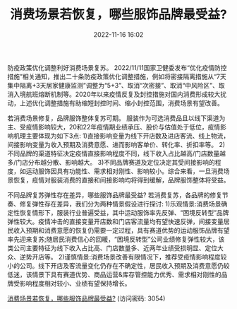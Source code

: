 ﻿---
title: 消费场景若恢复，哪些服饰品牌最受益?
date: 2022-11-16 16:02
tags:
- 纺织服饰行业 
updated: 
---

防疫政策优化调整利好消费场景复苏。
2022/11/11国家卫健委发布“优化疫情防控措施”相关通知，推出二十条防疫政策优化调整措施，例如将密接隔离措施从“7天集中隔离+3天居家健康监测”调整为“5+3”、取消“次密接”、取消“中风险区”、取消入境航班熔断机制等。2020年以来疫情反复及封控措施对国内消费形成较大扰动，上述优化调整措施有助缩短封控时间、缩小封控范围，消费场景有望改善。
<!-- more -->
若消费场景修复，品牌服饰整体复苏可期。
服装作为可选消费品且以线下渠道为主、受疫情影响较大，20和22年疫情期业绩承压、股价与估值处于低位，疫情影响机理主要体现为如下3点:
1)直接影响变量为线下开店数及进店客流、线上物流，间接影响变量为收入预期及消费意愿、进而影响客单价、转化率、折扣率等。
2)不同品牌的渠道特征决定疫情直接影响程度不同，线下收入占比越高/门店数量越多/门店分布越分散、影响越大。
3)不同品牌赛道及定位决定其受间接影响的程度，如运动服饰因具有功能性、需求相对刚性、影响较小。综合来看，一旦消费场景恢复，疫情对服装消费的直接和间接影响均将得到缓解，品牌服饰整体将受益。

不同品牌复苏弹性存在差异，哪些服饰品牌最受益?
若消费复苏，各品牌的修复节奏、修复弹性存在差异，我们分为两种情景假设进行探讨:
1)乐观情景:消费场景确定性恢复情形下，服装行业普遍受益，其中运动服饰率先反弹、“困境反转型”品牌弹性较大。疫情冲击的直接变量开店数和门店客流量均有望快速反弹，间接变量居民收入预期和消费意愿的恢复仍需要一定过程，具有赛道优势的运动服饰品牌有望率先迎来复苏;随居民消费信心的回暖，“困境反转型”公司业绩修复弹性较大，该类公司主要特征为线下收入占比高、门店数量多、近两年业绩受损明显、定位大众、逆势开店等。
2)谨慎情景:消费场景改善有限情况下，推荐受疫情影响程度较小的公司。线下开店及客流量变化仍存在不确定性，居民收入预期及消费意愿仍较低迷，该情景下具有赛道优势、商品运营&库存管控能力优秀、需求相对刚性的品牌受影响程度相对较小、业绩有望保持增长。

[消费场景若恢复，哪些服饰品牌最受益?](https://url12.ctfile.com/f/3948612-724528280-915dd8?p=3054)
(访问密码: 3054)
